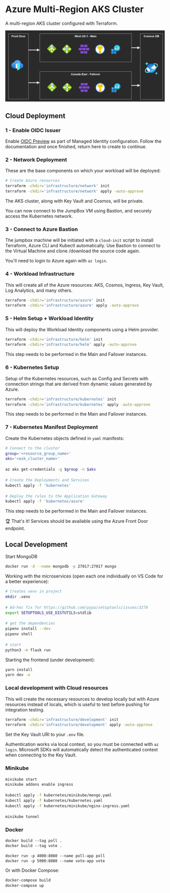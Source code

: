 # Azure Multi-Region AKS Cluster

A multi-region AKS cluster configured with Terraform.

<img src=".docs/multiregion-aks.png" />

## Cloud Deployment

### 1 - Enable OIDC Issuer

Enable [OIDC Preview](https://docs.microsoft.com/en-us/azure/aks/cluster-configuration#oidc-issuer-preview) as part of Managed Identity configuration. Follow the documentation and once finished, return here to create to continue.

### 2 - Network Deployment

These are the base components on which your workload will be deployed:

```sh
# Create Azure resources
terraform -chdir='infrastructure/network' init
terraform -chdir='infrastructure/network' apply -auto-approve
```

The AKS cluster, along with Key Vault and Cosmos, will be private.

You can now connect to the JumpBox VM using Bastion, and securely access the Kubernetes network.

### 3 - Connect to Azure Bastion

The jumpbox machine will be initiated with a `cloud-init` script to install Terraform, Azure CLI and Kubectl automatically. Use Bastion to connect to the Virtual Machine and clone /download the source code again.

You'll need to login to Azure again with `az login`.

### 4 - Workload Infrastructure

This will create all of the Azure resources: AKS, Cosmos, Ingress, Key Vault, Log Analytics, and many others.

```sh
terraform -chdir='infrastructure/azure' init
terraform -chdir='infrastructure/azure' apply -auto-approve
```

### 5 - Helm Setup + Workload Identity

This will deploy the Workload Identity components using a Helm provider.

```sh
terraform -chdir='infrastructure/helm' init
terraform -chdir='infrastructure/helm' apply -auto-approve
```

This step needs to be performed in the Main and Failover instances.

### 6 - Kubernetes Setup

Setup of the Kubernetes resources, such as Config and Secrets with connection strings that are derived from dynamic values generated by Azure.

```sh
terraform -chdir='infrastructure/kubernetes' init
terraform -chdir='infrastructure/kubernetes' apply -auto-approve
```

This step needs to be performed in the Main and Failover instances.


### 7 - Kubernetes Manifest Deployment

Create the Kubernetes objects defined in `yaml` manifests:

```sh
# Connect to the cluster
group='<resource_group_name>'
aks='<ask_cluster_name>'

az aks get-credentials -g $group -n $aks

# Create the Deployments and Services
kubectl apply -f 'kubernetes'

# Deploy the rules to the Application Gateway
kubectl apply -f 'kubernetes/azure'
```

This step needs to be performed in the Main and Failover instances.

🏆 That's it! Services should be available using the Azure Front Door endpoint.

## Local Development

Start MongoDB

```sh
docker run -d --name mongodb -p 27017:27017 mongo
```

Working with the microservices (open each one individually on VS Code for a better experience):

```sh
# Creates venv in project
mkdir .venv

# Ad-hoc fix for https://github.com/pypa/setuptools/issues/3278
export SETUPTOOLS_USE_DISTUTILS=stdlib

# get the dependencies
pipenv install --dev
pipenv shell

# start
python3 -m flask run
```

Starting the frontend (under development):

```sh
yarn install
yarn dev -o
```

### Local development with Cloud resources

This will create the necessary resources to develop locally but with Azure resources instead of locals, which is useful to test before pushing for integration testing.

```sh
terraform -chdir='infrastructure/development' init
terraform -chdir='infrastructure/development' apply -auto-approve
```

Set the Key Vault URI to your `.env` file.

Authentication works via local context, so you must be connected with `az login`. Microsoft SDKs will automatically detect the authenticated context when connecting to the Key Vault.

### Minikube

```sh
minikube start
minikube addons enable ingress

kubectl apply -f kubernetes/minikube/mongo.yaml
kubectl apply -f kubernetes/kubernetes.yaml
kubectl apply -f kubernetes/minikube/nginx-ingress.yaml

minikube tunnel
```

### Docker

```
docker build --tag poll .
docker build --tag vote .

docker run -p 4000:8080 --name poll-app poll
docker run -p 5000:8080 --name vote-app vote
```

Or with Docker Compose:

```sh
docker-compose build
docker-compose up
```
